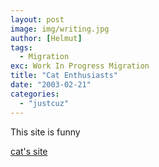 ```yaml
---
layout: post
image: img/writing.jpg
author: [Helmut]
tags:
  - Migration
exc: Work In Progress Migration
title: "Cat Enthusiasts"
date: "2003-02-21"
categories: 
  - "justcuz"
---
```


This site is funny

[cat's site](http://www.gorgeous.co.uk/)
